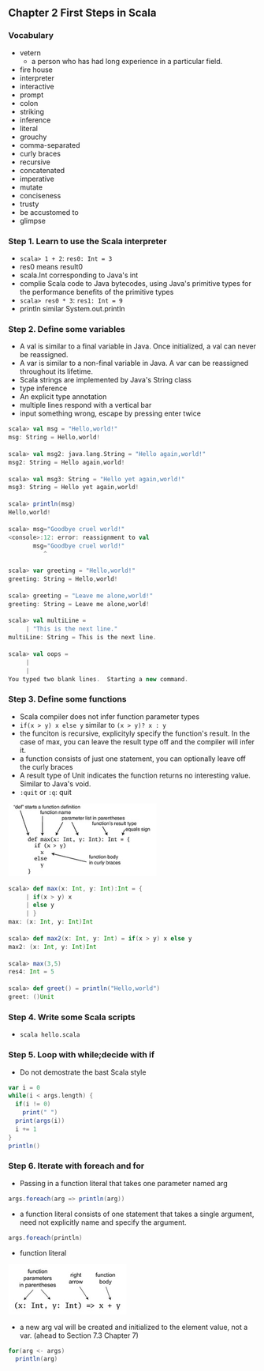 ## Chapter 2 First Steps in Scala

### Vocabulary
  + vetern
    - a person who has had long experience in a particular field.
  + fire house
  + interpreter
  + interactive
  + prompt
  + colon
  + striking
  + inference
  + literal
  + grouchy
  + comma-separated
  + curly braces
  + recursive
  + concatenated
  + imperative
  + mutate
  + conciseness
  + trusty
  + be accustomed to
  + glimpse

### Step 1. Learn to use the Scala interpreter
  + `scala> 1 + 2`: `res0: Int = 3`
  + res0 means result0
  + scala.Int corresponding to Java's int
  + complie Scala code to Java bytecodes, using Java's primitive types for the performance benefits of the primitive types
  + `scala> res0 * 3`: `res1: Int = 9` 
  + println similar System.out.println

### Step 2. Define some variables
  + A val is similar to a final variable in Java. Once initialized, a val can never be reassigned.
  + A var is similar to a non-final variable in Java. A var can be reassigned throughout its lifetime.
  + Scala strings are implemented by Java's String class
  + type inference
  + An explicit type annotation
  + multiple lines respond with a vertical bar
  + input something wrong, escape by pressing enter twice

  ```Scala
  scala> val msg = "Hello,world!"
  msg: String = Hello,world!

  scala> val msg2: java.lang.String = "Hello again,world!"
  msg2: String = Hello again,world!

  scala> val msg3: String = "Hello yet again,world!"
  msg3: String = Hello yet again,world!

  scala> println(msg)
  Hello,world!

  scala> msg="Goodbye cruel world!"
  <console>:12: error: reassignment to val
         msg="Goodbye cruel world!"
            ^

  scala> var greeting = "Hello,world!"
  greeting: String = Hello,world!

  scala> greeting = "Leave me alone,world!"
  greeting: String = Leave me alone,world!

  scala> val multiLine =
       | "This is the next line."
  multiLine: String = This is the next line.

  scala> val oops =
       | 
       | 
  You typed two blank lines.  Starting a new command.
  ```

### Step 3. Define some functions
  + Scala compiler does not infer function parameter types
  + `if(x > y) x else y` similar to `(x > y)? x : y`
  + the funciton is recursive, explicityly specify the function's result. In the case of max, you can leave the result type off and the compiler will infer it.
  + a function consists of just one statement, you can optionally leave off the curly braces
  + A result type of Unit indicates the function returns no interesting value. Similar to Java's void.
  + `:quit` or `:q`: quit

  ![Figure 2.1 - The basic form of a function definition in Scala.](https://github.com/kunSong/Note/blob/master/ProgrammingInScala/res/drawable/Figure2.1.jpg)

  ```scala
  scala> def max(x: Int, y: Int):Int = {
       | if(x > y) x
       | else y
       | }
  max: (x: Int, y: Int)Int

  scala> def max2(x: Int, y: Int) = if(x > y) x else y
  max2: (x: Int, y: Int)Int

  scala> max(3,5)
  res4: Int = 5

  scala> def greet() = println("Hello,world")
  greet: ()Unit
  ```

### Step 4. Write some Scala scripts
  + `scala hello.scala`

### Step 5. Loop with while;decide with if
  + Do not demostrate the bast Scala style

  ```scala
  var i = 0
  while(i < args.length) {
    if(i != 0)
      print(" ")
    print(args(i))
    i += 1
  }
  println()
  ```

### Step 6. Iterate with foreach and for
  + Passing in a function literal that takes one parameter named arg

  ```scala
  args.foreach(arg => println(arg))
  ```

  + a function literal consists of one statement that takes a single argument, need not explicitly name and specify the argument.

  ```scala
  args.foreach(println)
  ```

  + function literal

  ![Figure 2.2 - The syntax of a function literal in Scala.](https://github.com/kunSong/Note/blob/master/ProgrammingInScala/res/drawable/Figure2.2.jpg)

  + a new arg val will be created and initialized to the element value, not a var. (ahead to Section 7.3 Chapter 7)

  ```scala
  for(arg <- args)
    println(arg)
  ```
